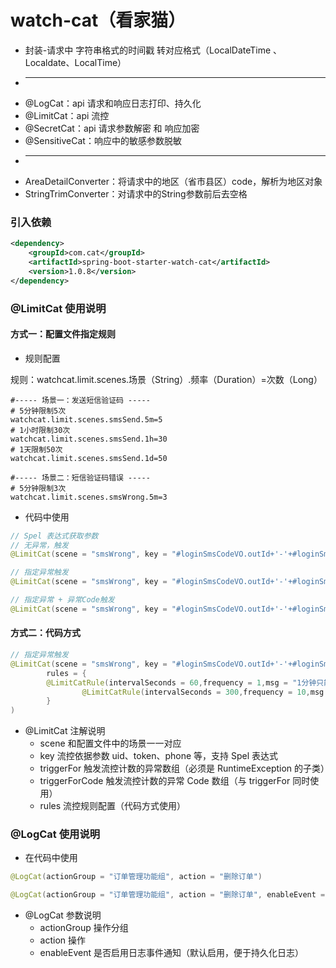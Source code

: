 # watch-cat（看家猫）
* 封装-请求中 字符串格式的时间戳 转对应格式（LocalDateTime 、Localdate、LocalTime）
* ------------------------------
* @LogCat：api 请求和响应日志打印、持久化
* @LimitCat：api 流控
* @SecretCat：api 请求参数解密 和 响应加密
* @SensitiveCat：响应中的敏感参数脱敏
* ------------------------------
* AreaDetailConverter：将请求中的地区（省市县区）code，解析为地区对象
* StringTrimConverter：对请求中的String参数前后去空格

### 引入依赖
```xml
<dependency>
    <groupId>com.cat</groupId>
    <artifactId>spring-boot-starter-watch-cat</artifactId>
    <version>1.0.8</version>
</dependency>
```

### @LimitCat 使用说明
#### 方式一：配置文件指定规则
* 规则配置

规则：watchcat.limit.scenes.场景（String）.频率（Duration）=次数（Long）
```properties
#----- 场景一：发送短信验证码 -----
# 5分钟限制5次
watchcat.limit.scenes.smsSend.5m=5
# 1小时限制30次
watchcat.limit.scenes.smsSend.1h=30
# 1天限制50次
watchcat.limit.scenes.smsSend.1d=50

#----- 场景二：短信验证码错误 -----
# 5分钟限制3次
watchcat.limit.scenes.smsWrong.5m=3
```
* 代码中使用
```java
// Spel 表达式获取参数
// 无异常，触发
@LimitCat(scene = "smsWrong", key = "#loginSmsCodeVO.outId+'-'+#loginSmsCodeVO.smsCode")

// 指定异常触发
@LimitCat(scene = "smsWrong", key = "#loginSmsCodeVO.outId+'-'+#loginSmsCodeVO.smsCode", triggerFor = BusinessException.class)

// 指定异常 + 异常Code触发
@LimitCat(scene = "smsWrong", key = "#loginSmsCodeVO.outId+'-'+#loginSmsCodeVO.smsCode", triggerFor = BusinessException.class, triggerForCode = {"6000","6001"})
```
#### 方式二：代码方式
```java
// 指定异常触发
@LimitCat(scene = "smsWrong", key = "#loginSmsCodeVO.outId+'-'+#loginSmsCodeVO.smsCode", triggerFor = BusinessException.class, 
        rules = {
		@LimitCatRule(intervalSeconds = 60,frequency = 1,msg = "1分钟只能错误验证1次"), 
                @LimitCatRule(intervalSeconds = 300,frequency = 10,msg = "5分钟只能错误验证10次")
        }
)
```

* @LimitCat 注解说明
  - scene 和配置文件中的场景一一对应
  - key 流控依据参数 uid、token、phone 等，支持 Spel 表达式
  - triggerFor 触发流控计数的异常数组（必须是 RuntimeException 的子类）
  - triggerForCode 触发流控计数的异常 Code 数组（与 triggerFor 同时使用）
  - rules 流控规则配置（代码方式使用）

### @LogCat 使用说明

* 在代码中使用
```java
@LogCat(actionGroup = "订单管理功能组", action = "删除订单")

@LogCat(actionGroup = "订单管理功能组", action = "删除订单", enableEvent = false)
```
* @LogCat 参数说明
  - actionGroup 操作分组
  - action 操作
  - enableEvent 是否启用日志事件通知（默认启用，便于持久化日志）